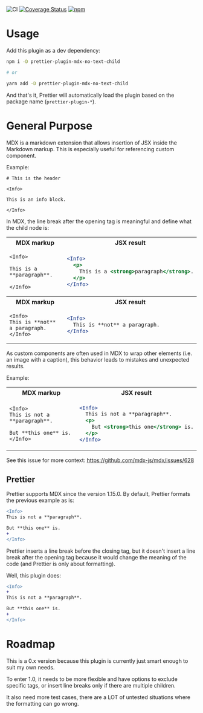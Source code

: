 ![CI](https://github.com/ncuillery/prettier-plugin-mdx-no-text-child/workflows/CI/badge.svg?branch=master) [![Coverage Status](https://coveralls.io/repos/github/ncuillery/prettier-plugin-mdx-no-text-child/badge.svg?branch=master)](https://coveralls.io/github/ncuillery/prettier-plugin-mdx-no-text-child?branch=master) [![npm](https://img.shields.io/npm/v/prettier-plugin-mdx-no-text-child)](https://www.npmjs.com/package/prettier-plugin-mdx-no-text-child)

# Usage

Add this plugin as a dev dependency:

```bash
npm i -D prettier-plugin-mdx-no-text-child

# or

yarn add -D prettier-plugin-mdx-no-text-child
```

And that's it, Prettier will automatically load the plugin based on the package name (`prettier-plugin-*`).

# General Purpose

MDX is a markdown extension that allows insertion of JSX inside the Markdown markup. This is especially useful for referencing custom component.

Example:

```mdx
# This is the header

<Info>

This is an info block.

</Info>
```

In MDX, the line break after the opening tag is meaningful and define what the child node is:

<table>
<tbody>
<tr><th>MDX markup</th><th>JSX result</th></tr>
<tr>
<td>
        
```mdx
<Info>

This is a **paragraph**.

</Info>
```

</td>
<td>
        
```jsx
<Info>
  <p>
    This is a <strong>paragraph</strong>.
  </p>
</Info>
```

</td>
</tr>
<tr><th>MDX markup</th><th>JSX result</th></tr>
<tr>
<td>
        
```mdx
<Info>
This is **not** a paragraph.
</Info>
```

</td>
<td>
        
```jsx
<Info>
  This is **not** a paragraph.
</Info>
```

</td>
</tr>
</tbody>
</table>

As custom components are often used in MDX to wrap other elements (i.e. an image with a caption), this behavior leads to mistakes and unexpected results.

Example:

<table>
<tbody>
<tr><th>MDX markup</th><th>JSX result</th></tr>
<tr>
<td>
        
```mdx
<Info>
This is not a **paragraph**.

But **this one** is.
</Info>

````

</td>
<td>

```jsx
<Info>
  This is not a **paragraph**.
  <p>
    But <strong>this one</strong> is.
  </p>
</Info>
````

</td>
</tr>
</tbody>
</table>

See this issue for more context: https://github.com/mdx-js/mdx/issues/628

## Prettier

Prettier supports MDX since the version 1.15.0. By default, Prettier formats the previous example as is:

```diff
<Info>
This is not a **paragraph**.

But **this one** is.
+
</Info>
```

Prettier inserts a line break before the closing tag, but it doesn't insert a line break after the opening tag because it would change the meaning of the code (and Prettier is only about formatting).

Well, this plugin does:

```diff
<Info>
+
This is not a **paragraph**.

But **this one** is.
+
</Info>
```

# Roadmap

This is a 0.x version because this plugin is currently just smart enough to suit my own needs.

To enter 1.0, it needs to be more flexible and have options to exclude specific tags, or insert line breaks only if there are multiple children.

It also need more test cases, there are a LOT of untested situations where the formatting can go wrong.
